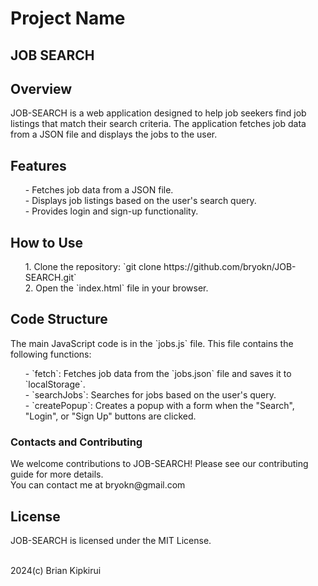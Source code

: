 <h1>Project Name</h1>
<h2><strong>JOB SEARCH</strong></h2>

<h2>Overview</h2>
<p>JOB-SEARCH is a web application designed to help job seekers find job listings that match their search criteria. The application fetches job data from a JSON file and displays the jobs to the user.
</p>

<h2>Features</h2>
<p>
<ol>
  - Fetches job data from a JSON file.</br>
  - Displays job listings based on the user's search query.</br>
  - Provides login and sign-up functionality.</br>
</ol>
</p>
<h2>How to Use</h2>
<p>
  <ol>
1. Clone the repository: `git clone https://github.com/bryokn/JOB-SEARCH.git`</br>
2. Open the `index.html` file in your browser.
  </ol>
</p>
<h2>Code Structure</h2>
<p>
  The main JavaScript code is in the `jobs.js` file. This file contains the following functions:
  <ol>
- `fetch`: Fetches job data from the `jobs.json` file and saves it to `localStorage`.</br>
- `searchJobs`: Searches for jobs based on the user's query.</br>
- `createPopup`: Creates a popup with a form when the "Search", "Login", or "Sign Up" buttons are clicked.
  </ol>
</p>

<h3>Contacts and Contributing</h3>
We welcome contributions to JOB-SEARCH! Please see our contributing guide for more details.</br>
You can contact me at bryokn@gmail.com


<h2>License</h2>
<p>JOB-SEARCH is licensed under the MIT License.</p></br>
2024(c) Brian Kipkirui

